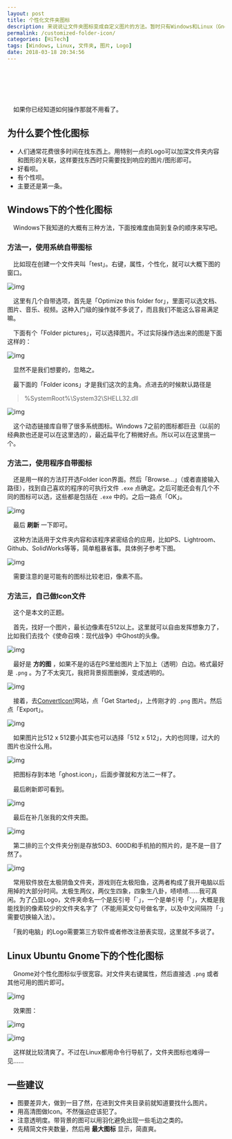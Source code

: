 ```yaml
---
layout: post
title: 个性化文件夹图标
description: 来说说让文件夹图标变成自定义图片的方法。暂时只有Windows和Linux（Gnome）的。目前就用过这俩系统。 
permalink: /customized-folder-icon/
categories: [HiTech]
tags: [Windows, Linux, 文件夹, 图片, Logo]
date: 2018-03-18 20:34:56
---
```


# 　

　如果你已经知道如何操作那就不用看了。

## 为什么要个性化图标

-   人们通常花费很多时间在找东西上。用特别一点的Logo可以加深文件夹内容和图形的关联，这样要找东西时只需要找到响应的图片/图形即可。
-   好看呗。
-   有个性呗。
-   主要还是第一条。

## Windows下的个性化图标

　Windows下我知道的大概有三种方法，下面按难度由简到复杂的顺序来写吧。

### 方法一，使用系统自带图标

　比如现在创建一个文件夹叫「test」。右键，属性，个性化，就可以大概下图的窗口。

![img](http://lanternd.qiniudn.com/Pic4Post/customized-folder-icon/method1-1.png "Method 1-1")

　这里有几个自带选项，首先是「Optimize this folder for」，里面可以选文档、图片、音乐、视频。这种入门级的操作就不多说了，而且我们不能这么容易满足嘛。

　下面有个「Folder pictures」，可以选择图片。不过实际操作选出来的图是下面这样的：

![img](http://lanternd.qiniudn.com/Pic4Post/customized-folder-icon/err1.png "Error 1")

　显然不是我们想要的，忽略之。

　最下面的「Folder icons」才是我们这次的主角。点进去的时候默认路径是

> %SystemRoot%\System32\SHELL32.dll

![img](http://lanternd.qiniudn.com/Pic4Post/customized-folder-icon/method1-2.png "Method 2")

　这个动态链接库自带了很多系统图标。Windows 7之前的图标都巨丑（以前的经典款也还是可以在这里选的），最近扁平化了稍微好点。所以可以在这里挑一个。

### 方法二，使用程序自带图标

　还是用一样的方法打开选Folder icon界面。然后「Browse&#x2026;」（或者直接输入路径），找到自己喜欢的程序的可执行文件 `.exe` 点确定。之后可能还会有几个不同的图标可以选，这些都是包括在 `.exe` 中的。之后一路点「OK」。

![img](http://lanternd.qiniudn.com/Pic4Post/customized-folder-icon/method2.png "Method 2")

　最后 **刷新** 一下即可。

　这种方法适用于文件夹内容和该程序紧密结合的应用，比如PS、Lightroom、Github、SolidWorks等等，简单粗暴省事。具体例子参考下图。

![img](http://lanternd.qiniudn.com/Pic4Post/customized-folder-icon/overview.png "Overview")

　需要注意的是可能有的图标比较老旧，像素不高。

### 方法三，自己做Icon文件

　这个是本文的正题。

　首先，找好一个图片，最长边像素在512以上。这里就可以自由发挥想象力了，比如我们去找个《使命召唤：现代战争》中Ghost的头像。

![img](http://lanternd.qiniudn.com/Pic4Post/customized-folder-icon/method3-1.png "Method 3-1")

　最好是 **方的图** ，如果不是的话在PS里给图片上下加上（透明）白边。格式最好是 `.png` 。为了不太突兀，我把背景抠图删掉，变成透明的。

![img](http://lanternd.qiniudn.com/Pic4Post/customized-folder-icon/method3-2.png "Method 3-2")

　接着，去[ConvertIcon!](https://converticon.com/)网站，点「Get Started」，上传刚才的 `.png` 图片。然后点「Export」。

![img](http://lanternd.qiniudn.com/Pic4Post/customized-folder-icon/method3-3.png "Method 3-3")

　如果图片比512 x 512要小其实也可以选择「512 x 512」，大的也同理，过大的图片也没什么用。

![img](http://lanternd.qiniudn.com/Pic4Post/customized-folder-icon/method3-4.png "Method 3-4")

　把图标存到本地「ghost.icon」，后面步骤就和方法二一样了。

　最后刷新即可看到。

![img](http://lanternd.qiniudn.com/Pic4Post/customized-folder-icon/method3-5.png "Method 3-5")

　最后在补几张我的文件夹图。

![img](http://lanternd.qiniudn.com/Pic4Post/customized-folder-icon/overview1.png "Overview 1")

　第二排的三个文件夹分别是存放5D3、600D和手机拍的照片的，是不是一目了然了。

![img](http://lanternd.qiniudn.com/Pic4Post/customized-folder-icon/overview2.png "Overview 2")

　常用软件放在太极阴鱼文件夹，游戏则在太极阳鱼，这两者构成了我开电脑以后用掉的大部分时间。太极生两仪，两仪生四象，四象生八卦，啧啧啧……我可真闲。为了凸显Logo，文件夹命名一个是反引号「\`」，一个是单引号「'」，大概是我能找到的像素较少的文件夹名字了（不能用英文句号做名字，以及中文间隔符「·」需要切换输入法）。

　「我的电脑」的Logo需要第三方软件或者修改注册表实现，这里就不多说了。

## Linux Ubuntu Gnome下的个性化图标

　Gnome对个性化图标似乎很宽容。对文件夹右键属性，然后直接选 `.png` 或者其他可用的图片即可。

![img](http://lanternd.qiniudn.com/Pic4Post/customized-folder-icon/linux1.png "Linux 1")

　效果图：

![img](http://lanternd.qiniudn.com/Pic4Post/customized-folder-icon/linux2.png "Linux 2")

![img](http://lanternd.qiniudn.com/Pic4Post/customized-folder-icon/overview-linux.png "overview linux")

　这样就比较清爽了。不过在Linux都用命令行导航了，文件夹图标也难得一见……

## 一些建议

-   图要差异大，做到一目了然，在进到文件夹目录前就知道要找什么图片。
-   用高清图做Icon。不然强迫症该犯了。
-   注意透明度。带背景的图可以用羽化避免出现一些毛边之类的。
-   先精简文件夹数量，然后用 **最大图标** 显示，简直爽。
